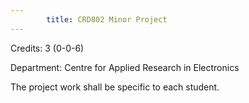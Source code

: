 ```yaml
---
        title: CRD802 Minor Project
---
```

Credits: 3 (0-0-6)

Department: Centre for Applied Research in Electronics

The project work shall be specific to each student.